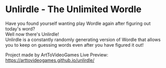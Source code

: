 # Unlirdle - The Unlimited Wordle
Have you found yourself wanting play Wordle again after figuring out today's word?  
Well now there's Unlirdle!  
Unlirdle is a constantly randomly generating version of Wordle that allows you to keep on guessing words even after you have figured it out!  

Project made by ArtToVideoGames
Live Preview: https://arttovideogames.github.io/unlirdle/